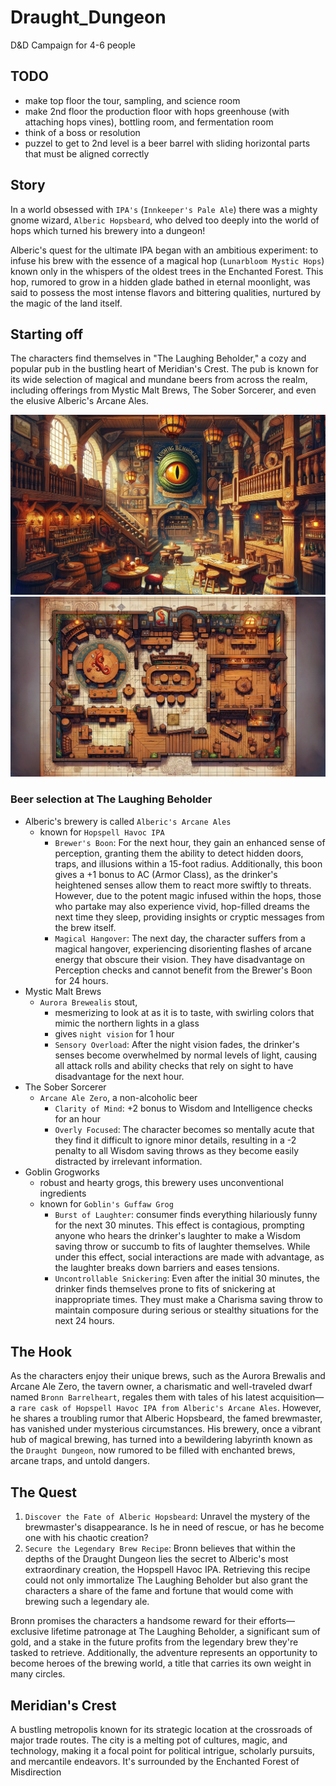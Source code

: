 # Draught_Dungeon
D&D Campaign for 4-6 people

## TODO
- make top floor the tour, sampling, and science room
- make 2nd floor the production floor with hops greenhouse (with attaching hops vines), bottling room, and fermentation room
- think of a boss or resolution
- puzzel to get to 2nd level is a beer barrel with sliding horizontal parts that must be aligned correctly


## Story
In a world obsessed with `IPA's` (`Innkeeper's Pale Ale`) there was a mighty gnome wizard, `Alberic Hopsbeard`, who delved too deeply into the world of hops which turned his brewery into a dungeon!

Alberic's quest for the ultimate IPA began with an ambitious experiment: to infuse his brew with the essence of a magical hop (`Lunarbloom Mystic Hops`) known only in the whispers of the oldest trees in the Enchanted Forest. This hop, rumored to grow in a hidden glade bathed in eternal moonlight, was said to possess the most intense flavors and bittering qualities, nurtured by the magic of the land itself.


## Starting off

The characters find themselves in "The Laughing Beholder," a cozy and popular pub in the bustling heart of Meridian's Crest. The pub is known for its wide selection of magical and mundane beers from across the realm, including offerings from Mystic Malt Brews, The Sober Sorcerer, and even the elusive Alberic's Arcane Ales.

![laughing_beholder](./images/Laughing_Beholder.webp)
![laughing_beholder_map](./images/Laughing_Beholder_map.webp)

### Beer selection at The Laughing Beholder
- Alberic's brewery is called `Alberic's Arcane Ales`
    - known for `Hopspell Havoc IPA`
        - `Brewer's Boon`: For the next hour, they gain an enhanced sense of perception, granting them the ability to detect hidden doors, traps, and illusions within a 15-foot radius. Additionally, this boon gives a +1 bonus to AC (Armor Class), as the drinker's heightened senses allow them to react more swiftly to threats. However, due to the potent magic infused within the hops, those who partake may also experience vivid, hop-filled dreams the next time they sleep, providing insights or cryptic messages from the brew itself.
        - `Magical Hangover`: The next day, the character suffers from a magical hangover, experiencing disorienting flashes of arcane energy that obscure their vision. They have disadvantage on Perception checks and cannot benefit from the Brewer's Boon for 24 hours.
- Mystic Malt Brews
    - `Aurora Brewealis` stout, 
        - mesmerizing to look at as it is to taste, with swirling colors that mimic the northern lights in a glass
        - gives `night vision` for 1 hour
        - `Sensory Overload`: After the night vision fades, the drinker's senses become overwhelmed by normal levels of light, causing all attack rolls and ability checks that rely on sight to have disadvantage for the next hour.
- The Sober Sorcerer
    - `Arcane Ale Zero`, a non-alcoholic beer
        - `Clarity of Mind`: +2 bonus to Wisdom and Intelligence checks for an hour
        - `Overly Focused`: The character becomes so mentally acute that they find it difficult to ignore minor details, resulting in a -2 penalty to all Wisdom saving throws as they become easily distracted by irrelevant information.
- Goblin Grogworks
    - robust and hearty grogs, this brewery uses unconventional ingredients
    - known for `Goblin's Guffaw Grog`
        - `Burst of Laughter`: consumer finds everything hilariously funny for the next 30 minutes. This effect is contagious, prompting anyone who hears the drinker's laughter to make a Wisdom saving throw or succumb to fits of laughter themselves. While under this effect, social interactions are made with advantage, as the laughter breaks down barriers and eases tensions.
        - `Uncontrollable Snickering`: Even after the initial 30 minutes, the drinker finds themselves prone to fits of snickering at inappropriate times. They must make a Charisma saving throw to maintain composure during serious or stealthy situations for the next 24 hours.

## The Hook

As the characters enjoy their unique brews, such as the Aurora Brewalis and Arcane Ale Zero, the tavern owner, a charismatic and well-traveled dwarf named `Bronn Barrelheart`, regales them with tales of his latest acquisition—a `rare cask of Hopspell Havoc IPA from Alberic's Arcane Ales`. However, he shares a troubling rumor that Alberic Hopsbeard, the famed brewmaster, has vanished under mysterious circumstances. His brewery, once a vibrant hub of magical brewing, has turned into a bewildering labyrinth known as the `Draught Dungeon`, now rumored to be filled with enchanted brews, arcane traps, and untold dangers.

## The Quest
1. `Discover the Fate of Alberic Hopsbeard`: Unravel the mystery of the brewmaster's disappearance. Is he in need of rescue, or has he become one with his chaotic creation?
2. `Secure the Legendary Brew Recipe`: Bronn believes that within the depths of the Draught Dungeon lies the secret to Alberic's most extraordinary creation, the Hopspell Havoc IPA. Retrieving this recipe could not only immortalize The Laughing Beholder but also grant the characters a share of the fame and fortune that would come with brewing such a legendary ale.

Bronn promises the characters a handsome reward for their efforts—exclusive lifetime patronage at The Laughing Beholder, a significant sum of gold, and a stake in the future profits from the legendary brew they're tasked to retrieve. Additionally, the adventure represents an opportunity to become heroes of the brewing world, a title that carries its own weight in many circles.

## Meridian's Crest
A bustling metropolis known for its strategic location at the crossroads of major trade routes. The city is a melting pot of cultures, magic, and technology, making it a focal point for political intrigue, scholarly pursuits, and mercantile endeavors. It's surrounded by the Enchanted Forest of Misdirection